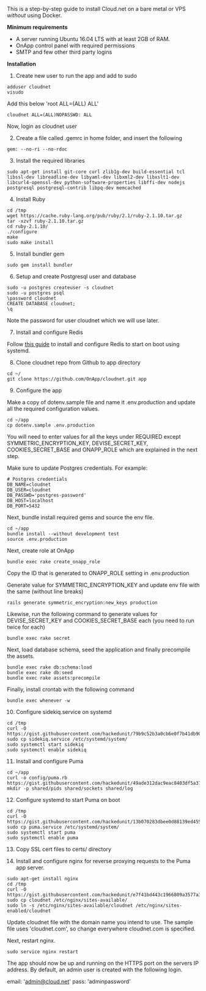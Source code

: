 This is a step-by-step guide to install Cloud.net on a bare metal or VPS *without* using Docker.

**Minimum requirements**

* A server running Ubuntu 16.04 LTS with at least 2GB of RAM.
* OnApp control panel with required permissions
* SMTP and few other third party logins

**Installation**

1. Create new user to run the app and add to sudo

  ```
  adduser cloudnet
  visudo
  ```
  
  Add this below 'root    ALL=(ALL) ALL'
  
  `cloudnet ALL=(ALL)NOPASSWD: ALL`
  
  Now, login as cloudnet user

2. Create a file called .gemrc in home folder, and insert the following

  `gem: --no-ri --no-rdoc`
  
3. Install the required libraries

  `sudo apt-get install git-core curl zlib1g-dev build-essential tcl libssl-dev libreadline-dev libyaml-dev libxml2-dev libxslt1-dev libcurl4-openssl-dev python-software-properties libffi-dev nodejs postgresql postgresql-contrib libpq-dev memcached`

4. Install Ruby

  ```
  cd /tmp
  wget https://cache.ruby-lang.org/pub/ruby/2.1/ruby-2.1.10.tar.gz
  tar -xzvf ruby-2.1.10.tar.gz
  cd ruby-2.1.10/
  ./configure
  make
  sudo make install
  ```

5. Install bundler gem

  `sudo gem install bundler`

6. Setup and create Postgresql user and database

  ```
  sudo -u postgres createuser -s cloudnet
  sudo -u postgres psql
  \password cloudnet
  CREATE DATABASE cloudnet;
  \q
  ```

  Note the password for user cloudnet which we will use later.

7. Install and configure Redis

  Follow [this guide](https://gist.github.com/hackedunit/a53f0b5376b3772d278078f686b04d38) to install and configure Redis to start on boot using systemd.

8. Clone cloudnet repo from Github to app directory

  ```
  cd ~/
  git clone https://github.com/OnApp/cloudnet.git app
  ```

9. Configure the app

  Make a copy of dotenv.sample file and name it .env.production and update all the required configuration values. 

  ```
  cd ~/app
  cp dotenv.sample .env.production
  ```
  
  You will need to enter values for all the keys under REQUIRED except SYMMETRIC_ENCRYPTION_KEY, DEVISE_SECRET_KEY, COOKIES_SECRET_BASE and ONAPP_ROLE which are explained in the next step.
  
  Make sure to update Postgres credentials. For example:
  
  ```
  # Postgres credentials
  DB_NAME=cloudnet
  DB_USER=cloudnet
  DB_PASSWD='postgres-password'
  DB_HOST=localhost
  DB_PORT=5432
  ```
  
  Next, bundle install required gems and source the env file.

  ```
  cd ~/app
  bundle install --without development test
  source .env.production
  ```
  
  Next, create role at OnApp
  
  ```
  bundle exec rake create_onapp_role
  ```
  
  Copy the ID that is generated to ONAPP_ROLE setting in .env.production
  
  Generate value for SYMMETRIC_ENCRYPTION_KEY and update env file with the same (without line breaks)
  
  `rails generate symmetric_encryption:new_keys production`
  
  Likewise, run the following command to generate values for DEVISE_SECRET_KEY and COOKIES_SECRET_BASE each (you need to run twice for each)
  
  `bundle exec rake secret`
  
  Next, load database schema, seed the application and finally precompile the assets.
  
  ```
  bundle exec rake db:schema:load
  bundle exec rake db:seed
  bundle exec rake assets:precompile
  ```
  
  Finally, install crontab with the following command
  
  `bundle exec whenever -w`
  
10. Configure sidekiq.service on systemd

  ```
  cd /tmp
  curl -O https://gist.githubusercontent.com/hackedunit/79b9c52b3a0cb6e0f7b41db907330c92/raw/a36a1fafd8c5f451492093407c69da7117867ff8/sidekiq.service
  sudo cp sidekiq.service /etc/systemd/system/
  sudo systemctl start sidekiq
  sudo systemctl enable sidekiq
  ```

11. Install and configure Puma

  ```
  cd ~/app
  curl -o config/puma.rb https://gist.githubusercontent.com/hackedunit/49ade312dac9eac8403df5a37635e4ba/raw/158c77ac5375af01054ba6765004a840bcce2b1a/puma.rb
  mkdir -p shared/pids shared/sockets shared/log
  ```

12. Configure systemd to start Puma on boot

  ```
  cd /tmp
  curl -O https://gist.githubusercontent.com/hackedunit/13b070283dbee0d88139ed455fd6d32d/raw/763bd13cafc979ca26d92af4d39aa94400a5dc39/puma.service
  sudo cp puma.service /etc/systemd/system/
  sudo systemctl start puma
  sudo systemctl enable puma
  ```

13. Copy SSL cert files to certs/ directory

14. Install and configure nginx for reverse proxying requests to the Puma app server.

  ```
  sudo apt-get install nginx
  cd /tmp
  curl -O https://gist.githubusercontent.com/hackedunit/e7f41bd443c1966809a3577a3687de66/raw/950c3bf679e182cdb7643d2d7e4a18203be2558e/cloudnet
  sudo cp cloudnet /etc/nginx/sites-available/
  sudo ln -s /etc/nginx/sites-available/cloudnet /etc/nginx/sites-enabled/cloudnet
  ```
  
  Update cloudnet file with the domain name you intend to use. The sample file uses 'cloudnet.com', so change everywhere cloudnet.com is specified.
  
  Next, restart nginx.
  
  `sudo service nginx restart`
  
  The app should now be up and running on the HTTPS port on the servers IP address. By default, an admin user is created with the following login.

  email: 'admin@cloud.net'
  pass: 'adminpassword'
